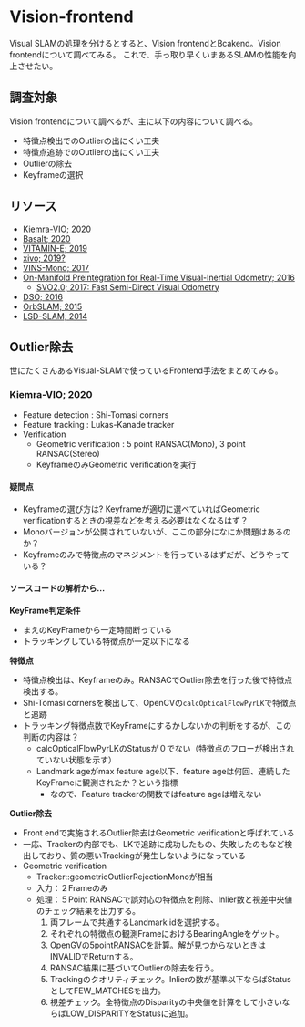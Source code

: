# Vision-frontend

Visual SLAMの処理を分けるとすると、Vision frontendとBcakend。Vision frontendについて調べてみる。
これで、手っ取り早くいまあるSLAMの性能を向上させたい。

## 調査対象
Vision frontendについて調べるが、主に以下の内容について調べる。

- 特徴点検出でのOutlierの出にくい工夫
- 特徴点追跡でのOutlierの出にくい工夫
- Outlierの除去
- Keyframeの選択


## リソース
- [Kiemra-VIO; 2020](https://github.com/MIT-SPARK/Kimera-VIO)
- [Basalt; 2020](https://vision.in.tum.de/research/vslam/basalt)
- [VITAMIN-E; 2019](https://staff.aist.go.jp/shuji.oishi/assets/projects/VITAMIN-E/index.html)
- [xivo; 2019?](https://github.com/ucla-vision/xivo)
- [VINS-Mono; 2017](https://github.com/HKUST-Aerial-Robotics/VINS-Mono)
- [On-Manifold Preintegration for Real-Time Visual-Inertial Odometry; 2016](http://rpg.ifi.uzh.ch/docs/TRO16_forster.pdf)
  - [SVO2.0; 2017: Fast Semi-Direct Visual Odometry](http://rpg.ifi.uzh.ch/svo2.html)
- [DSO; 2016](https://vision.in.tum.de/research/vslam/dso)
- [OrbSLAM; 2015](https://github.com/raulmur/ORB_SLAM2)
- [LSD-SLAM; 2014](https://vision.in.tum.de/research/vslam/lsdslam)


## Outlier除去
世にたくさんあるVisual-SLAMで使っているFrontend手法をまとめてみる。


### Kiemra-VIO; 2020
- Feature detection : Shi-Tomasi corners
- Feature tracking : Lukas-Kanade tracker
- Verification
  - Geometric verification : 5 point RANSAC(Mono), 3 point RANSAC(Stereo)
  - KeyframeのみGeometric verificationを実行

#### 疑問点
- Keyframeの選び方は? Keyframeが適切に選べていればGeometric verificationするときの視差などを考える必要はなくなるはず？
- Monoバージョンが公開されていないが、ここの部分になにか問題はあるのか？
- Keyframeのみで特徴点のマネジメントを行っているはずだが、どうやっている？

#### ソースコードの解析から…

**KeyFrame判定条件**
- まえのKeyFrameから一定時間断っている
- トラッキングしている特徴点が一定以下になる

**特徴点**
- 特徴点検出は、Keyframeのみ。RANSACでOutlier除去を行った後で特徴点検出する。
- Shi-Tomasi cornersを検出して、OpenCVの`calcOpticalFlowPyrLK`で特徴点と追跡
- トラッキング特徴点数でKeyFrameにするかしないかの判断をするが、この判断の内容は？
  - calcOpticalFlowPyrLKのStatusが０でない（特徴点のフローが検出されていない状態を示す）
  - Landmark ageがmax feature age以下、feature ageは何回、連続したKeyFrameに観測されたか？という指標
    - なので、Feature trackerの関数ではfeature ageは増えない

**Outlier除去**
- Front endで実施されるOutlier除去はGeometric verificationと呼ばれている
- 一応、Trackerの内部でも、LKで追跡に成功したもの、失敗したのもなど検出しており、質の悪いTrackingが発生しないようになっている
- Geometric verification
  - Tracker::geometricOutlierRejectionMonoが相当
  - 入力：２Frameのみ
  - 処理：５Point RANSACで誤対応の特徴点を削除、Inlier数と視差中央値のチェック結果を出力する。
    1. 両フレームで共通するLandmark idを選択する。
    2. それぞれの特徴点の観測FrameにおけるBearingAngleをゲット。
    3. OpenGVの5pointRANSACを計算。解が見つからないときはINVALIDでReturnする。
    4. RANSAC結果に基づいてOutlierの除去を行う。
    5. Trackingのクオリティチェック。Inlierの数が基準以下ならばStatusとしてFEW_MATCHESを出力。
    6. 視差チェック。全特徴点のDisparityの中央値を計算をして小さいならばLOW_DISPARITYをStatusに追加。

